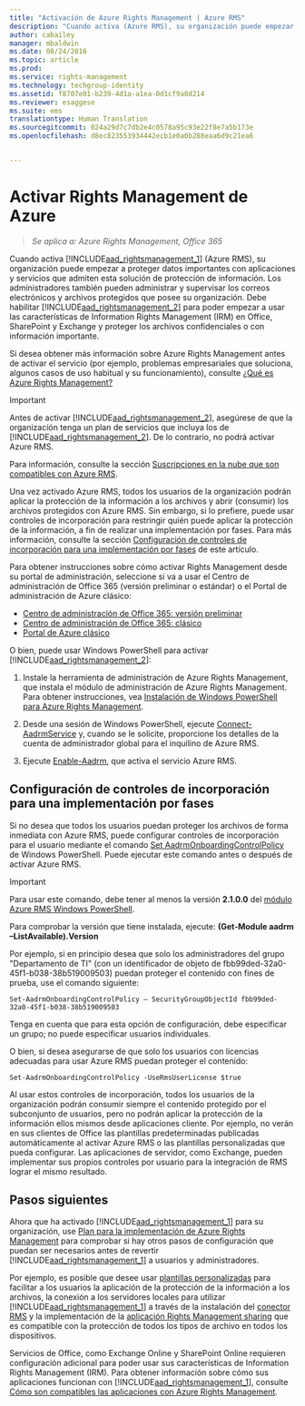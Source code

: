 ```yaml
---
title: "Activación de Azure Rights Management | Azure RMS"
description: "Cuando activa (Azure RMS), su organización puede empezar a proteger datos importantes con aplicaciones y servicios que admiten esta solución de protección de información. Los administradores también pueden administrar y supervisar los correos electrónicos y archivos protegidos que posee su organización. Debe realizar la habilitación para poder empezar a usar las características de Information Rights Management (IRM) en Office, SharePoint y Exchange y proteger los archivos confidenciales o con información importante."
author: cabailey
manager: mbaldwin
ms.date: 08/24/2016
ms.topic: article
ms.prod: 
ms.service: rights-management
ms.technology: techgroup-identity
ms.assetid: f8707e01-b239-4d1a-a1ea-0d1cf9a8d214
ms.reviewer: esaggese
ms.suite: ems
translationtype: Human Translation
ms.sourcegitcommit: 024a29d7c7db2e4c0578a95c93e22f8e7a5b173e
ms.openlocfilehash: d8ec823553934442ecb1e0a0b288eaa6d9c21ea6


---
```


# Activar Rights Management de Azure

>*Se aplica a: Azure Rights Management, Office 365*

Cuando activa [!INCLUDE[aad_rightsmanagement_1](../includes/aad_rightsmanagement_1_md.md)] (Azure RMS), su organización puede empezar a proteger datos importantes con aplicaciones y servicios que admiten esta solución de protección de información. Los administradores también pueden administrar y supervisar los correos electrónicos y archivos protegidos que posee su organización. Debe habilitar [!INCLUDE[aad_rightsmanagement_2](../includes/aad_rightsmanagement_2_md.md)] para poder empezar a usar las características de Information Rights Management (IRM) en Office, SharePoint y Exchange y proteger los archivos confidenciales o con información importante.

Si desea obtener más información sobre Azure Rights Management antes de activar el servicio (por ejemplo, problemas empresariales que soluciona, algunos casos de uso habitual y su funcionamiento), consulte [¿Qué es Azure Rights Management?](../understand-explore/what-is-azure-rms.md)

> [!IMPORTANT]
> Antes de activar [!INCLUDE[aad_rightsmanagement_2](../includes/aad_rightsmanagement_2_md.md)], asegúrese de que la organización tenga un plan de servicios que incluya los de [!INCLUDE[aad_rightsmanagement_2](../includes/aad_rightsmanagement_2_md.md)]. De lo contrario, no podrá activar Azure RMS.
>
> Para información, consulte la sección [Suscripciones en la nube que son compatibles con Azure RMS](../get-started/requirements-subscriptions.md).

Una vez activado Azure RMS, todos los usuarios de la organización podrán aplicar la protección de la información a los archivos y abrir (consumir) los archivos protegidos con Azure RMS. Sin embargo, si lo prefiere, puede usar controles de incorporación para restringir quién puede aplicar la protección de la información, a fin de realizar una implementación por fases. Para más información, consulte la sección [Configuración de controles de incorporación para una implementación por fases](#configuring-onboarding-controls-for-a-phased-deployment) de este artículo.

Para obtener instrucciones sobre cómo activar Rights Management desde su portal de administración, seleccione si va a usar el Centro de administración de Office 365 (versión preliminar o estándar) o el Portal de administración de Azure clásico:


- [Centro de administración de Office 365: versión preliminar](activate-office365-preview.md)
- [Centro de administración de Office 365: clásico](activate-office365-classic.md)
- [Portal de Azure clásico](activate-azure-classic.md)

O bien, puede usar Windows PowerShell para activar [!INCLUDE[aad_rightsmanagement_2](../includes/aad_rightsmanagement_2_md.md)]:

1. Instale la herramienta de administración de Azure Rights Management, que instala el módulo de administración de Azure Rights Management. Para obtener instrucciones, vea [Instalación de Windows PowerShell para Azure Rights Management](../deploy-use/install-powershell.md).

2. Desde una sesión de Windows PowerShell, ejecute [Connect-AadrmService](https://msdn.microsoft.com/library/windowsazure/dn629415.aspx) y, cuando se le solicite, proporcione los detalles de la cuenta de administrador global para el inquilino de Azure RMS.

3. Ejecute [Enable-Aadrm](http://msdn.microsoft.com/library/windowsazure/dn629412.aspx), que activa el servicio Azure RMS.

## Configuración de controles de incorporación para una implementación por fases
Si no desea que todos los usuarios puedan proteger los archivos de forma inmediata con Azure RMS, puede configurar controles de incorporación para el usuario mediante el comando [Set AadrmOnboardingControlPolicy](http://msdn.microsoft.com/library/azure/dn857521.aspx) de Windows PowerShell. Puede ejecutar este comando antes o después de activar Azure RMS.

> [!IMPORTANT]
> Para usar este comando, debe tener al menos la versión **2.1.0.0** del [módulo Azure RMS Windows PowerShell](http://go.microsoft.com/fwlink/?LinkId=257721).
>
> Para comprobar la versión que tiene instalada, ejecute: **(Get-Module aadrm –ListAvailable).Version**

Por ejemplo, si en principio desea que solo los administradores del grupo "Departamento de TI" (con un identificador de objeto de fbb99ded-32a0-45f1-b038-38b519009503) puedan proteger el contenido con fines de prueba, use el comando siguiente:

```
Set-AadrmOnboardingControlPolicy – SecurityGroupObjectId fbb99ded-32a0-45f1-b038-38b519009503
```
Tenga en cuenta que para esta opción de configuración, debe especificar un grupo; no puede especificar usuarios individuales.

O bien, si desea asegurarse de que solo los usuarios con licencias adecuadas para usar Azure RMS puedan proteger el contenido:

```
Set-AadrmOnboardingControlPolicy -UseRmsUserLicense $true
```
Al usar estos controles de incorporación, todos los usuarios de la organización podrán consumir siempre el contenido protegido por el subconjunto de usuarios, pero no podrán aplicar la protección de la información ellos mismos desde aplicaciones cliente. Por ejemplo, no verán en sus clientes de Office las plantillas predeterminadas publicadas automáticamente al activar Azure RMS o las plantillas personalizadas que pueda configurar.  Las aplicaciones de servidor, como Exchange, pueden implementar sus propios controles por usuario para la integración de RMS lograr el mismo resultado.


## Pasos siguientes
Ahora que ha activado [!INCLUDE[aad_rightsmanagement_1](../includes/aad_rightsmanagement_1_md.md)] para su organización, use [Plan para la implementación de Azure Rights Management](../plan-design/deployment-roadmap.md) para comprobar si hay otros pasos de configuración que puedan ser necesarios antes de revertir [!INCLUDE[aad_rightsmanagement_1](../includes/aad_rightsmanagement_1_md.md)] a usuarios y administradores. 

Por ejemplo, es posible que desee usar [plantillas personalizadas](configure-custom-templates.md) para facilitar a los usuarios la aplicación de la protección de la información a los archivos, la conexión a los servidores locales para utilizar [!INCLUDE[aad_rightsmanagement_1](../includes/aad_rightsmanagement_1_md.md)] a través de la instalación del [conector RMS](deploy-rms-connector.md) y la implementación de la [aplicación Rights Management sharing](../rms-client/sharing-app-windows.md) que es compatible con la protección de todos los tipos de archivo en todos los dispositivos. 

Servicios de Office, como Exchange Online y SharePoint Online requieren configuración adicional para poder usar sus características de Information Rights Management (IRM). Para obtener información sobre cómo sus aplicaciones funcionan con [!INCLUDE[aad_rightsmanagement_1](../includes/aad_rightsmanagement_1_md.md)], consulte [Cómo son compatibles las aplicaciones con Azure Rights Management](../understand-explore/applications-support.md).




<!--HONumber=Aug16_HO4-->


